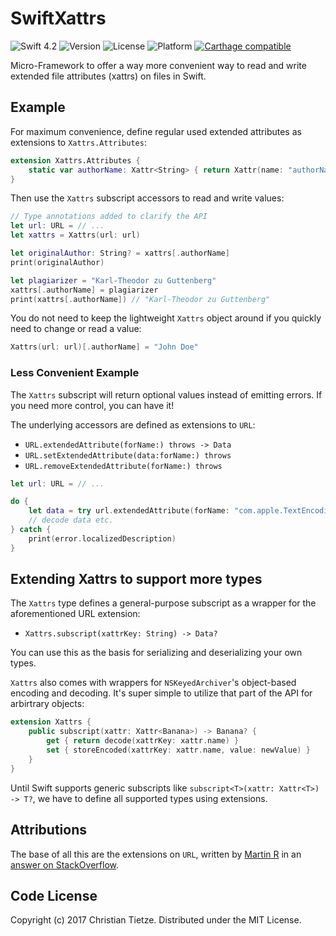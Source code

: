# SwiftXattrs

![Swift 4.2](https://img.shields.io/badge/Swift-4.2-blue.svg?style=flat)
![Version](https://img.shields.io/github/tag/CleanCocoa/SwiftXattrs.svg?style=flat)
![License](https://img.shields.io/github/license/CleanCocoa/SwiftXattrs.svg?style=flat)
![Platform](https://img.shields.io/badge/platform-macOS-lightgrey.svg?style=flat)
[![Carthage compatible](https://img.shields.io/badge/Carthage-compatible-4BC51D.svg?style=flat)](https://github.com/Carthage/Carthage)

Micro-Framework to offer a way more convenient way to read and write extended file attributes (xattrs) on files in Swift. 

## Example

For maximum convenience, define regular used extended attributes as extensions to `Xattrs.Attributes`:

```swift
extension Xattrs.Attributes {
    static var authorName: Xattr<String> { return Xattr(name: "authorName") }
}
```

Then use the `Xattrs` subscript accessors to read and write values:

```swift
// Type annotations added to clarify the API
let url: URL = // ... 
let xattrs = Xattrs(url: url)

let originalAuthor: String? = xattrs[.authorName]
print(originalAuthor)

let plagiarizer = "Karl-Theodor zu Guttenberg"
xattrs[.authorName] = plagiarizer
print(xattrs[.authorName]) // "Karl-Theodor zu Guttenberg" 
```

You do not need to keep the lightweight `Xattrs` object around if you quickly need to change or read a value:

```swift
Xattrs(url: url)[.authorName] = "John Doe"
```

### Less Convenient Example

The `Xattrs` subscript will return optional values instead of emitting errors. If you need more control, you can have it!

The underlying accessors are defined as extensions to `URL`:

- `URL.extendedAttribute(forName:) throws -> Data`
- `URL.setExtendedAttribute(data:forName:) throws`
- `URL.removeExtendedAttribute(forName:) throws`

```swift
let url: URL = // ...

do {
    let data = try url.extendedAttribute(forName: "com.apple.TextEncoding")
    // decode data etc.
} catch {
    print(error.localizedDescription)
}
```

## Extending Xattrs to support more types

The `Xattrs` type defines a general-purpose subscript as a wrapper for the aforementioned URL extension:

- `Xattrs.subscript(xattrKey: String) -> Data?`

You can use this as the basis for serializing and deserializing your own types.

`Xattrs` also comes with wrappers for `NSKeyedArchiver`'s object-based encoding and decoding. It's super simple to utilize that part of the API for arbirtrary objects:

```swift
extension Xattrs {
    public subscript(xattr: Xattr<Banana>) -> Banana? {
        get { return decode(xattrKey: xattr.name) }
        set { storeEncoded(xattrKey: xattr.name, value: newValue) }
    }
}
```

Until Swift supports generic subscripts like `subscript<T>(xattr: Xattr<T>) -> T?`, we have to define all supported types using extensions.


## Attributions

The base of all this are the extensions on `URL`, written by [Martin R](https://stackoverflow.com/users/1187415/martin-r) in an [answer on StackOverflow](https://stackoverflow.com/a/38343753/1460929).


## Code License

Copyright (c) 2017 Christian Tietze. Distributed under the MIT License.
